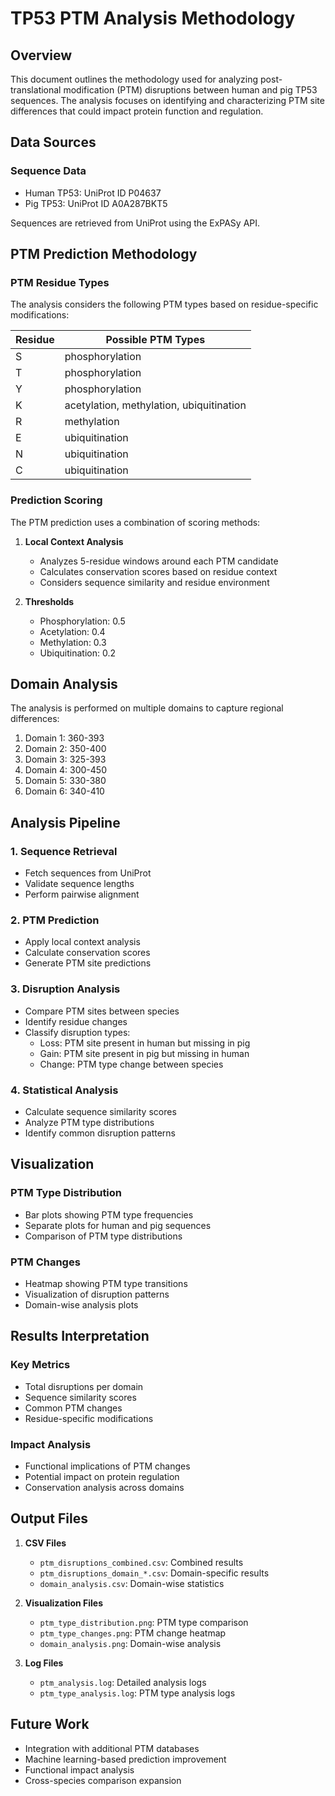 # TP53 PTM Analysis Methodology

## Overview
This document outlines the methodology used for analyzing post-translational modification (PTM) disruptions between human and pig TP53 sequences. The analysis focuses on identifying and characterizing PTM site differences that could impact protein function and regulation.

## Data Sources

### Sequence Data
- Human TP53: UniProt ID P04637
- Pig TP53: UniProt ID A0A287BKT5

Sequences are retrieved from UniProt using the ExPASy API.

## PTM Prediction Methodology

### PTM Residue Types
The analysis considers the following PTM types based on residue-specific modifications:

| Residue | Possible PTM Types |
|---------|-------------------|
| S       | phosphorylation   |
| T       | phosphorylation   |
| Y       | phosphorylation   |
| K       | acetylation, methylation, ubiquitination |
| R       | methylation       |
| E       | ubiquitination    |
| N       | ubiquitination    |
| C       | ubiquitination    |

### Prediction Scoring
The PTM prediction uses a combination of scoring methods:

1. **Local Context Analysis**
   - Analyzes 5-residue windows around each PTM candidate
   - Calculates conservation scores based on residue context
   - Considers sequence similarity and residue environment

2. **Thresholds**
   - Phosphorylation: 0.5
   - Acetylation: 0.4
   - Methylation: 0.3
   - Ubiquitination: 0.2

## Domain Analysis
The analysis is performed on multiple domains to capture regional differences:

1. Domain 1: 360-393
2. Domain 2: 350-400
3. Domain 3: 325-393
4. Domain 4: 300-450
5. Domain 5: 330-380
6. Domain 6: 340-410

## Analysis Pipeline

### 1. Sequence Retrieval
- Fetch sequences from UniProt
- Validate sequence lengths
- Perform pairwise alignment

### 2. PTM Prediction
- Apply local context analysis
- Calculate conservation scores
- Generate PTM site predictions

### 3. Disruption Analysis
- Compare PTM sites between species
- Identify residue changes
- Classify disruption types:
  - Loss: PTM site present in human but missing in pig
  - Gain: PTM site present in pig but missing in human
  - Change: PTM type change between species

### 4. Statistical Analysis
- Calculate sequence similarity scores
- Analyze PTM type distributions
- Identify common disruption patterns

## Visualization

### PTM Type Distribution
- Bar plots showing PTM type frequencies
- Separate plots for human and pig sequences
- Comparison of PTM type distributions

### PTM Changes
- Heatmap showing PTM type transitions
- Visualization of disruption patterns
- Domain-wise analysis plots

## Results Interpretation

### Key Metrics
- Total disruptions per domain
- Sequence similarity scores
- Common PTM changes
- Residue-specific modifications

### Impact Analysis
- Functional implications of PTM changes
- Potential impact on protein regulation
- Conservation analysis across domains

## Output Files

1. **CSV Files**
   - `ptm_disruptions_combined.csv`: Combined results
   - `ptm_disruptions_domain_*.csv`: Domain-specific results
   - `domain_analysis.csv`: Domain-wise statistics

2. **Visualization Files**
   - `ptm_type_distribution.png`: PTM type comparison
   - `ptm_type_changes.png`: PTM change heatmap
   - `domain_analysis.png`: Domain-wise analysis

3. **Log Files**
   - `ptm_analysis.log`: Detailed analysis logs
   - `ptm_type_analysis.log`: PTM type analysis logs

## Future Work
- Integration with additional PTM databases
- Machine learning-based prediction improvement
- Functional impact analysis
- Cross-species comparison expansion
